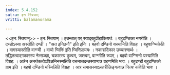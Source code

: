 ```yaml
---
index: 5.4.152
sutra: इनः स्त्रियाम्
vritti: balamanorama

---
```

<<इनः स्त्रियाम्>> - इनः स्त्रियाम् । इन्नन्तात् पर् स्याद्बहुव्रीहावित्यर्थः । बहुदण्डिका नगरीति । दण्डोऽस्या अस्तीति दण्डी । "अत इनिठनौ" इति इनिः । बहवो दण्डिनो यस्यामिति विग्रहः । बहुवाग्ग्मिकेति । वागस्यास्तीति वाग्ग्मी । वाचो ग्मिनिः॑ इति ग्मिनिप्रत्ययः । नकारादिकार उच्चारणार्थः । तद्धितत्वाद्गकारस्य नेत्सञ्ज्ञा, चकारस्य कुत्वम्, जश्त्वम्, वाग्ग्मीति रूपम् । बहवो वाग्ग्मिनो यस्यामिति विग्रहः । अत्रेन अनर्थकत्वेऽपिअनिनस्मन्नि॑ति वचनात्तदन्तस्याप्यत्र ग्रहणमिति भावः । बहुदण्डी बहुदण्डिको ग्राम इति । बहवो दण्डिनो यस्मिन्निति विग्रहः । अत्र समासस्याऽस्तरीलिङ्गत्वान्न नित्यः कविति भावः ।